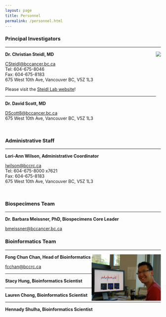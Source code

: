 ```yaml
---
layout: page
title: Personnel
permalink: /personnel.html
---
```


### Principal Investigators

---

<img align="right" src="/img/steidl.png" height="200">

**Dr. Christian Steidl, MD**

<CSteidl@bccancer.bc.ca>  
Tel: 604-675-8046  
Fax: 604-675-8183  
675 West 10th Ave, Vancouver BC, V5Z 1L3  

Please visit the [Steidl Lab website](http://steidllab.med.ubc.ca/)!

---

**Dr. David Scott, MD**

<DScott8@bccancer.bc.ca>  
675 West 10th Ave, Vancouver BC, V5Z 1L3

<br>

### Administrative Staff

---

**Lori-Ann Wilson, Administrative Coordinator**

<lwilson@bccrc.ca>  
Tel: 604-675-8000 x7621  
Fax: 604-675-8183  
675 West 10th Ave, Vancouver BC, V5Z 1L3

<br>

### Biospecimens Team
---

**Dr. Barbara Meissner, PhD, Biospecimens Core Leader**

<bmeissner@bccancer.bc.ca>

### Bioinformatics Team
---

<img align="right" src="/img/fong.jpg" height="150">

**Fong Chun Chan, Head of Bioinformatics**

<fcchan@bccrc.ca>

---

**Stacy Hung, Bioinformatics Scientist**

---

**Lauren Chong, Bioinformatics Scientist**

---

**Hennady Shulha, Bioinformatics Scientist**
